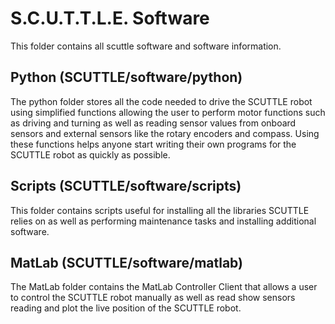 # S.C.U.T.T.L.E. Software
This folder contains all scuttle software and software information.

## Python (SCUTTLE/software/python)

The python folder stores all the code needed to drive the SCUTTLE robot using simplified functions allowing the user to perform motor functions such as driving and turning as well as reading sensor values from onboard sensors and external sensors like the rotary encoders and compass. Using these functions helps anyone start writing their own programs for the SCUTTLE robot as quickly as possible.

## Scripts (SCUTTLE/software/scripts)

This folder contains scripts useful for installing all the libraries SCUTTLE relies on as well as performing maintenance tasks and installing additional software.

## MatLab (SCUTTLE/software/matlab)

The MatLab folder contains the MatLab Controller Client that allows a user to control the SCUTTLE robot manually as well as read show sensors reading and plot the live position of the SCUTTLE robot.
